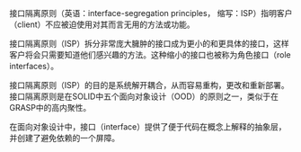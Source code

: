 接口隔离原则（英语：interface-segregation principles， 缩写：ISP）指明客户（client）不应被迫使用对其而言无用的方法或功能。

接口隔离原则（ISP）拆分非常庞大臃肿的接口成为更小的和更具体的接口，这样客户将会只需要知道他们感兴趣的方法。这种缩小的接口也被称为角色接口（role interfaces）。

接口隔离原则（ISP）的目的是系统解开耦合，从而容易重构，更改和重新部署。接口隔离原则是在SOLID中五个面向对象设计（OOD）的原则之一，类似于在GRASP中的高内聚性。

在面向对象设计中，接口（interface）提供了便于代码在概念上解释的抽象层，并创建了避免依赖的一个屏障。